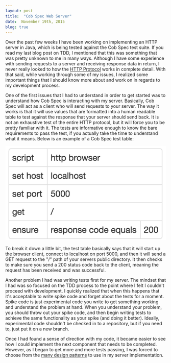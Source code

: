 ```yaml
---
layout: post
title:  "Cob Spec Web Server"
date:  November 19th, 2015
blog: true
---
```


Over the past few weeks I have been working on implementing an HTTP server in Java, which is being tested against the Cob Spec test suite. If you read my last blog post on TDD, I mentioned that this was something that was pretty unknown to me in many ways. Although I have some experience with sending requests to a server and receiving response data in return, I never really looked to how the [HTTP Protocol](https://sourcemaking.com/design_patterns) works in complete detail. With that said, while working through some of my issues, I realized some important things that I should know more about and work on in regards to my development process. 

One of the first issues that I had to understand in order to get started was to understand how Cob Spec is interacting with my server. Basically, Cob Spec will act as a client who will send requests to your server. The way it works is that it will use values that are formatted into a human readable table to test against the response that your server should send back. It is not an exhaustive test of the entire HTTP protocol, but it will force you to be pretty familiar with it. The tests are informative enough to know the bare requirements to pass the test, if you actually take the time to understand what it means. Below is an example of a Cob Spec test table:

![Cob Spec Test](/images/cob-spec-test.png)

To break it down a little bit, the test table basically says that it will start up the browser client, connect to localhost on port 5000, and then it will send a GET request to the "/" path of your servers public directory. It then checks to make sure you send a 200 status code back to the client, meaning the request has been received and was successful. 

Another problem I had was writing tests first for my server. The mindset that I had was so focused on the TDD process to the point where I felt I couldn't proceed with development. I quickly realized that when this happens that it's acceptable to write spike code and forget about the tests for a moment. Spike code is just experimental code you write to get something working and understand the problem at hand. When you understand your problem, you should throw out your spike code, and then begin writing tests to achieve the same functionality as your spike (and doing it better). Ideally, experimental code shouldn't be checked in to a repository, but if you need to, just put it on a new branch. 

Once I had found a sense of direction with my code, it became easier to see how I could implement the next component that needs to be completed. However, as I began to get more and more tests passing, I was forced to choose from the [many design patterns](https://sourcemaking.com/design_patterns) to use in my server implementation. 
